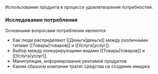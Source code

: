 Использование продукта в процессе удовлетворения потребностей.

### Исследование потребления
Основными вопросами потребления являются
- Как люди распределяют [[Деньги|деньги]] между различными типами [[Товары|товаров]] и [[Услуга|услуг]].
- Выбор между конкурирующими видами [[Товары|товаров]] и [[Услуга|услуг]].
- Манипуляция, информирование рекламой продуктов
- Каким образом компании тратят средства на создание имиджа